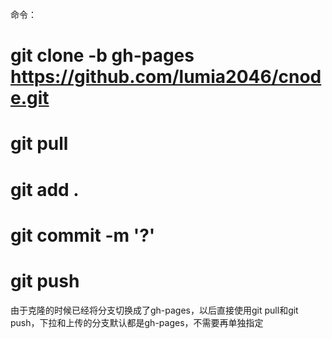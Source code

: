 命令：
# git clone -b gh-pages https://github.com/lumia2046/cnode.git
# git pull
# git add .
# git commit -m '?'
# git push
由于克隆的时候已经将分支切换成了gh-pages，以后直接使用git pull和git push，下拉和上传的分支默认都是gh-pages，不需要再单独指定


